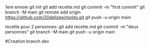 1ere envoie 
git init 
git add recette.md 
git commit -m "first commit"
git branch -M main
git remote add origin https://github.com/20delizee/mojito.git
git push -u origin main

recette pour 2 personnes: 
git add recette.md 
git commit -m "deux personnes"
git branch -M main
git push -u origin main

#Creation branch dev
